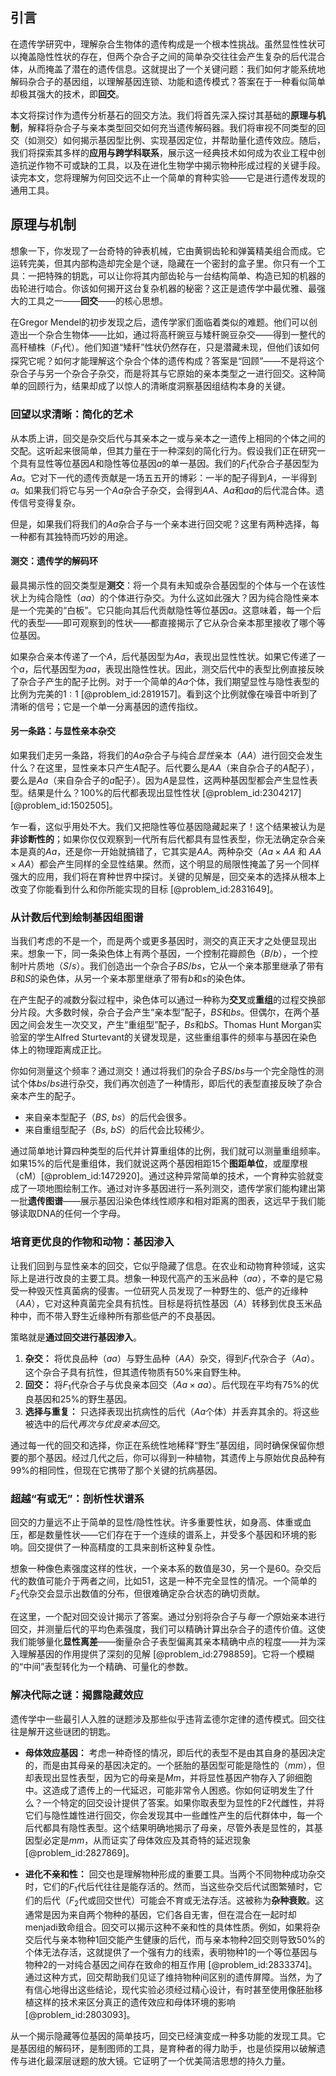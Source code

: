 ## 引言
在遗传学研究中，理解杂合生物体的遗传构成是一个根本性挑战。虽然显性性状可以掩盖隐性性状的存在，但两个杂合子之间的简单杂交往往会产生复杂的后代混合体，从而掩盖了潜在的遗传信息。这就提出了一个关键问题：我们如何才能系统地解码杂合子的基因组，以理解基因连锁、功能和遗传模式？答案在于一种看似简单却极其强大的技术，即**回交**。

本文将探讨作为遗传分析基石的回交方法。我们将首先深入探讨其基础的**原理与机制**，解释将杂合子与亲本类型回交如何充当遗传解码器。我们将审视不同类型的回交（如测交）如何揭示基因型比例、实现基因定位，并帮助量化遗传效应。随后，我们将探索其多样的**应用与跨学科联系**，展示这一经典技术如何成为农业工程中创造抗逆作物不可或缺的工具，以及在进化生物学中揭示物种形成过程的关键手段。读完本文，您将理解为何回交远不止一个简单的育种实验——它是进行遗传发现的通用工具。

## 原理与机制

想象一下，你发现了一台奇特的钟表机械，它由黄铜齿轮和弹簧精美组合而成。它运转完美，但其内部构造却完全是个谜，隐藏在一个密封的盒子里。你只有一个工具：一把特殊的钥匙，可以让你将其内部齿轮与一台结构简单、构造已知的机器的齿轮进行啮合。你该如何揭开这台复杂机器的秘密？这正是遗传学中最优雅、最强大的工具之一——**回交**——的核心思想。

在Gregor Mendel的初步发现之后，遗传学家们面临着类似的难题。他们可以创造出一个杂合生物体——比如，通过将高秆豌豆与矮秆豌豆杂交——得到一整代的高秆植株（$F_1$代）。他们知道“矮秆”性状仍然存在，只是潜藏未现，但他们该如何探究它呢？如何才能理解这个杂合个体的遗传构成？答案是“回顾”——不是将这个杂合子与另一个杂合子杂交，而是将其与它原始的亲本类型之一进行回交。这种简单的回顾行为，结果却成了以惊人的清晰度洞察基因组结构本身的关键。

### 回望以求清晰：简化的艺术

从本质上讲，回交是杂交后代与其亲本之一或与亲本之一遗传上相同的个体之间的交配。这听起来很简单，但其力量在于一种深刻的简化行为。假设我们正在研究一个具有显性等位基因$A$和隐性等位基因$a$的单一基因。我们的$F_1$代杂合子基因型为$Aa$。它对下一代的遗传贡献是一场五五开的博彩：一半的配子得到$A$，一半得到$a$。如果我们将它与另一个$Aa$杂合子杂交，会得到$AA$、$Aa$和$aa$的后代混合体。遗传信号变得复杂。

但是，如果我们将我们的$Aa$杂合子与一个亲本进行回交呢？这里有两种选择，每一种都有其独特而巧妙的用途。

#### 测交：遗传学的解码环

最具揭示性的回交类型是**测交**：将一个具有未知或杂合基因型的个体与一个在该性状上为纯合隐性（$aa$）的个体进行杂交。为什么这如此强大？因为纯合隐性亲本是一个完美的“白板”。它只能向其后代贡献隐性等位基因$a$。这意味着，每一个后代的表型——即可观察到的性状——都直接揭示了它从杂合亲本那里接收了哪个等位基因。

如果杂合亲本传递了一个$A$，后代基因型为$Aa$，表现出显性性状。如果它传递了一个$a$，后代基因型为$aa$，表现出隐性性状。因此，测交后代中的表型比例直接反映了杂合子产生的配子比例。对于一个简单的$Aa$个体，我们期望显性与隐性表型的比例为完美的$1:1$ [@problem_id:2819157]。看到这个比例就像在噪音中听到了清晰的信号；它是一个单一分离基因的遗传指纹。

#### 另一条路：与显性亲本杂交

如果我们走另一条路，将我们的$Aa$杂合子与纯合*显性*亲本（$AA$）进行回交会发生什么？在这里，显性亲本只产生$A$配子。后代要么是$AA$（来自杂合子的$A$配子），要么是$Aa$（来自杂合子的$a$配子）。因为$A$是显性，这两种基因型都会产生显性表型。结果是什么？100%的后代都表现出显性性状 [@problem_id:2304217] [@problem_id:1502505]。

乍一看，这似乎用处不大。我们又把隐性等位基因隐藏起来了！这个结果被认为是**非诊断性的**；如果你仅仅观察到一代所有后代都具有显性表型，你无法确定杂合亲本是真的$Aa$，还是你一开始就搞错了，它其实是$AA$。两种杂交（$Aa \times AA$ 和 $AA \times AA$）都会产生同样的全显性结果。然而，这个明显的局限性掩盖了另一个同样强大的应用，我们将在育种世界中探讨。关键的见解是，回交亲本的选择从根本上改变了你能看到什么和你所能实现的目标 [@problem_id:2831649]。

### 从计数后代到绘制基因组图谱

当我们考虑的不是一个，而是两个或更多基因时，测交的真正天才之处便显现出来。想象一下，同一条染色体上有两个基因，一个控制花瓣颜色（$B/b$），一个控制叶片质地（$S/s$）。我们创造出一个杂合子$BS/bs$，它从一个亲本那里继承了带有$B$和$S$的染色体，从另一个亲本那里继承了带有$b$和$s$的染色体。

在产生配子的减数分裂过程中，染色体可以通过一种称为**交叉**或**重组**的过程交换部分片段。大多数时候，杂合子会产生“亲本型”配子，$BS$和$bs$。但偶尔，在两个基因之间会发生一次交叉，产生“重组型”配子，$Bs$和$bS$。Thomas Hunt Morgan实验室的学生Alfred Sturtevant的关键发现是，这些重组事件的频率与基因在染色体上的物理距离成正比。

你如何测量这个频率？通过测交！通过将我们的杂合子$BS/bs$与一个完全隐性的测试个体$bs/bs$进行杂交，我们再次创造了一种情形，即后代的表型直接反映了杂合亲本产生的配子。

-   来自亲本型配子（$BS$, $bs$）的后代会很多。
-   来自重组型配子（$Bs$, $bS$）的后代会比较稀少。

通过简单地计算四种类型的后代并计算重组体的比例，我们就可以测量重组频率。如果15%的后代是重组体，我们就说这两个基因相距15个**图距单位**，或厘摩根（cM）[@problem_id:1472920]。通过这种异常简单的技术，一个育种实验就变成了一项地图绘制工作。通过对许多基因进行一系列测交，遗传学家们能构建出第一批**遗传图谱**——展示基因沿染色体线性顺序和相对距离的图表，这远早于我们能够读取DNA的任何一个字母。

### 培育更优良的作物和动物：基因渗入

让我们回到与显性亲本的回交，它似乎隐藏了信息。在农业和动物育种领域，这实际上是进行改良的主要工具。想象一种现代高产的玉米品种（$aa$），不幸的是它易受一种毁灭性真菌病的侵害。一位研究人员发现了一种野生的、低产的近缘种（$AA$），它对这种真菌完全具有抗性。目标是将抗性基因（$A$）转移到优良玉米品种中，而不带入野生近缘种所有那些低产的不良基因。

策略就是**通过回交进行基因渗入**。
1.  **杂交：** 将优良品种（$aa$）与野生品种（$AA$）杂交，得到$F_1$代杂合子（$Aa$）。这个杂合子具有抗性，但其遗传物质有50%来自野生种。
2.  **回交：** 将$F_1$代杂合子与优良亲本回交（$Aa \times aa$）。后代现在平均有75%的优良基因和25%的野生基因。
3.  **选择与重复：** 只选择表现出抗病性的后代（$Aa$个体）并丢弃其余的。将这些被选中的后代*再次与优良亲本回交*。

通过每一代的回交和选择，你正在系统性地稀释“野生”基因组，同时确保保留你想要的那个基因。经过几代之后，你可以得到一种植物，其遗传上与原始优良品种有99%的相同性，但现在它携带了那个关键的抗病基因。

### 超越“有或无”：剖析性状谱系

回交的力量远不止于简单的显性/隐性性状。许多重要性状，如身高、体重或血压，都是数量性状——它们存在于一个连续的谱系上，并受多个基因和环境的影响。回交提供了一种高精度的工具来剖析这种复杂性。

想象一种像色素强度这样的性状，一个亲本系的数值是30，另一个是60。杂交后代的数值可能介于两者之间，比如51，这是一种不完全显性的情况。一个简单的$F_2$代杂交会显示出数值的分布，但很难确定杂合状态的确切贡献。

在这里，一个配对回交设计揭示了答案。通过分别将杂合子与*每一个*原始亲本进行回交，并测量后代的平均色素强度，我们可以精确计算出杂合子的遗传价值。这使我们能够量化**显性离差**——衡量杂合子表型偏离其亲本精确中点的程度——并为深入理解基因的作用提供了深刻的见解 [@problem_id:2798859]。它将一个模糊的“中间”表型转化为一个精确、可量化的参数。

### 解决代际之谜：揭露隐藏效应

遗传学中一些最引人入胜的谜题涉及那些似乎违背孟德尔定律的遗传模式。回交往往是解开这些谜团的钥匙。

-   **母体效应基因：** 考虑一种奇怪的情况，即后代的表型不是由其自身的基因决定的，而是由其母亲的基因决定的。一个胚胎的基因型可能是隐性的（$mm$），但却表现出显性表型，因为它的母亲是$Mm$，并将显性基因产物存入了卵细胞中。这造成了遗传上的一代延迟，可能非常令人困惑。你如何证明发生了什么？一个特定的回交设计提供了答案。如果你取表型为显性的F2代雌性，并将它们与隐性雄性进行回交，你会发现其中一些雌性产生的后代群体中，每一个后代都具有隐性表型。这个结果明确地揭示了母亲，尽管外表是显性的，其基因型必定是$mm$，从而证实了母体效应及其奇特的延迟现象 [@problem_id:2827869]。

-   **进化不亲和性：** 回交也是理解物种形成的重要工具。当两个不同物种成功杂交时，它们的$F_1$代后代往往是能存活的。然而，当这些杂交后代试图繁殖时，它们的后代（$F_2$代或回交世代）可能会不育或无法存活。这被称为**杂种衰败**。这通常是因为来自两个物种的基因，它们各自无害，但在混合在一起时却 menjadi致命组合。回交可以揭示这种不亲和性的具体性质。例如，如果将杂交后代与亲本物种1回交能产生健康的后代，而与亲本物种2回交则导致50%的个体无法存活，这就提供了一个强有力的线索，表明物种1的一个等位基因与物种2的一对纯合基因之间存在致命的相互作用 [@problem_id:2833374]。通过这种方式，回交帮助我们见证了维持物种间区别的遗传屏障。当然，为了有信心地得出这些结论，现代实验必须经过精心设计，有时甚至使用像胚胎移植这样的技术来区分真正的遗传效应和母体环境的影响 [@problem_id:2803093]。

从一个揭示隐藏等位基因的简单技巧，回交已经演变成一种多功能的发现工具。它是基因组的解码环，是制图师的工具，是育种者的得力助手，也是侦探用以破解遗传与进化最深层谜题的放大镜。它证明了一个优美简洁思想的持久力量。

